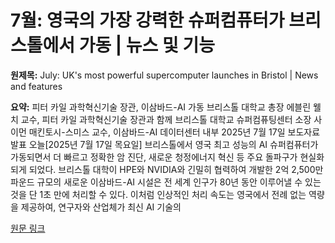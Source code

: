 # 7월: 영국의 가장 강력한 슈퍼컴퓨터가 브리스톨에서 가동 | 뉴스 및 기능

**원제목:** July: UK's most powerful supercomputer launches in Bristol | News and features

**요약:** 피터 카일 과학혁신기술 장관, 이삼바드-AI 가동
브리스톨 대학교 총장 에블린 웰치 교수, 피터 카일 과학혁신기술 장관과 함께
브리스톨 대학교 슈퍼컴퓨팅센터 소장 사이먼 매킨토시-스미스 교수, 이삼바드-AI 데이터센터 내부
2025년 7월 17일 보도자료 발표
오늘[2025년 7월 17일 목요일] 브리스톨에서 영국 최고 성능의 AI 슈퍼컴퓨터가 가동되면서 더 빠르고 정확한 암 진단, 새로운 청정에너지 혁신 등 주요 돌파구가 현실화되게 되었다.
브리스톨 대학이 HPE와 NVIDIA와 긴밀히 협력하여 개발한 2억 2,500만 파운드 규모의 새로운 이삼바드-AI 시설은 전 세계 인구가 80년 동안 이루어낼 수 있는 것을 단 1초 만에 처리할 수 있다.
이처럼 인상적인 처리 속도는 영국에서 전례 없는 역량을 제공하여, 연구자와 산업체가 최신 AI 기술의

[원문 링크](https://www.bristol.ac.uk/news/2025/july/isambard-launch.html)

